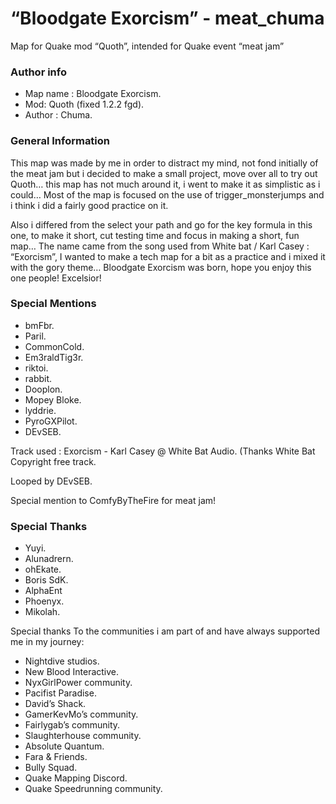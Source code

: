 # “Bloodgate Exorcism” - meat_chuma

Map for Quake mod “Quoth”, intended for Quake event “meat jam”

### Author info

- Map name : Bloodgate Exorcism.
- Mod: Quoth (fixed 1.2.2 fgd).
- Author : Chuma.
### General Information

This map was made by me in order to distract my mind, not fond initially of the meat jam but i decided to make a small project, move over all to try out Quoth… this map has not much around it, i went to make it as simplistic as i could… Most of the map is focused on the use of trigger_monsterjumps and i think i did a fairly good practice on it.

Also i differed from the select your path and go for the key formula in this one, to make it short, cut testing time and focus in making a short, fun map… The name came from the song used from White bat / Karl Casey : “Exorcism”, I wanted to make a tech map for a bit as a practice and i mixed it with the gory theme… Bloodgate Exorcism was born, hope you enjoy this one people! Excelsior!

### Special Mentions

- bmFbr.
- Paril.
- CommonCold.
- Em3raldTig3r.
- riktoi.
- rabbit.
- Dooplon.
- Mopey Bloke.
- lyddrie.
- PyroGXPilot.
- DEvSEB.

Track used : Exorcism - Karl Casey @ White Bat Audio. (Thanks White Bat
Copyright free track.

Looped by DEvSEB.

Special mention to ComfyByTheFire for meat jam!

### Special Thanks

- Yuyi.
- Alunadrern.
- ohEkate.
- Boris SdK.
- AlphaEnt
- Phoenyx.
- Mikolah.

Special thanks To the communities i am part of and have always supported me in my journey:
- Nightdive studios.
- New Blood Interactive.
- NyxGirlPower community.
- Pacifist Paradise.
- David’s Shack.
- GamerKevMo’s community.
- Fairlygab’s community.
- Slaughterhouse community.
- Absolute Quantum.
- Fara & Friends.
- Bully Squad.
- Quake Mapping Discord.
- Quake Speedrunning community.